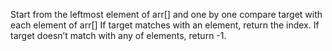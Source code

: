 Start from the leftmost element of arr[] and one by one compare target with each element of arr[]
If target matches with an element, return the index.
If target doesn’t match with any of elements, return -1.


